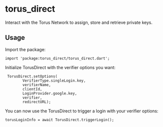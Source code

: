 # torus_direct

Interact with the Torus Network to assign, store and retrieve private keys. 

## Usage 

Import the package:

```
import 'package:torus_direct/torus_direct.dart';
```

Initialize TorusDirect with the verifier options you want:

```
 TorusDirect.setOptions(
        VerifierType.singleLogin.key,
        verifierName,
        clientId,
        LoginProvider.google.key,
        verifier,
        redirectURL);
```

You can now use the TorusDirect to trigger a login with your verifier options:

```
torusLoginInfo = await TorusDirect.triggerLogin();
```

